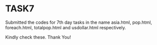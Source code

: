 # TASK7

Submitted the codes for 7th day tasks in the name asia.html, pop.html, foreach.html, totalpop.html and usdollar.html respectively.


Kindly check these. Thank You! 
 
 
